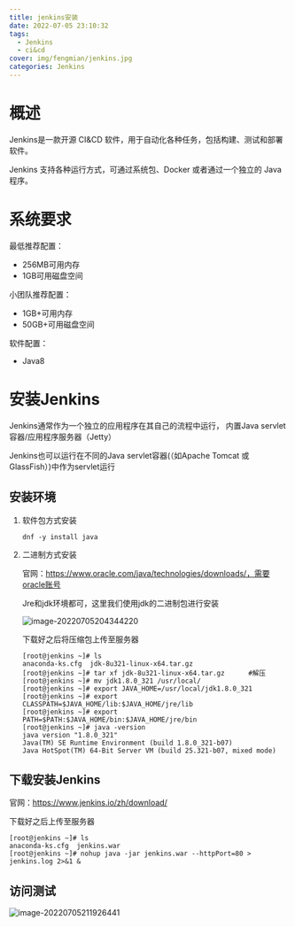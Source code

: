 ```yaml
---
title: jenkins安装
date: 2022-07-05 23:10:32
tags: 
  - Jenkins
  - ci&cd
cover: img/fengmian/jenkins.jpg
categories: Jenkins
---
```

# 概述

Jenkins是一款开源 CI&CD 软件，用于自动化各种任务，包括构建、测试和部署软件。

Jenkins 支持各种运行方式，可通过系统包、Docker 或者通过一个独立的 Java 程序。

# 系统要求

最低推荐配置：

- 256MB可用内存
- 1GB可用磁盘空间

小团队推荐配置：

- 1GB+可用内存
- 50GB+可用磁盘空间

软件配置：

- Java8

# 安装Jenkins

Jenkins通常作为一个独立的应用程序在其自己的流程中运行， 内置Java servlet 容器/应用程序服务器（Jetty）

Jenkins也可以运行在不同的Java servlet容器(（如Apache Tomcat 或 GlassFish）)中作为servlet运行

## 安装环境

1. 软件包方式安装

   ```shell
   dnf -y install java
   ```

2. 二进制方式安装

   官网：https://www.oracle.com/java/technologies/downloads/，需要oracle账号

   Jre和jdk环境都可，这里我们使用jdk的二进制包进行安装

   ![image-20220705204344220](image-20220705204344220.png)

   下载好之后将压缩包上传至服务器

   ```shell
   [root@jenkins ~]# ls
   anaconda-ks.cfg  jdk-8u321-linux-x64.tar.gz
   [root@jenkins ~]# tar xf jdk-8u321-linux-x64.tar.gz		#解压
   [root@jenkins ~]# mv jdk1.8.0_321 /usr/local/
   [root@jenkins ~]# export JAVA_HOME=/usr/local/jdk1.8.0_321
   [root@jenkins ~]# export CLASSPATH=$JAVA_HOME/lib:$JAVA_HOME/jre/lib
   [root@jenkins ~]# export PATH=$PATH:$JAVA_HOME/bin:$JAVA_HOME/jre/bin
   [root@jenkins ~]# java -version
   java version "1.8.0_321"
   Java(TM) SE Runtime Environment (build 1.8.0_321-b07)
   Java HotSpot(TM) 64-Bit Server VM (build 25.321-b07, mixed mode)
   ```

## 下载安装Jenkins

官网：https://www.jenkins.io/zh/download/

下载好之后上传至服务器

```shell
[root@jenkins ~]# ls
anaconda-ks.cfg  jenkins.war
[root@jenkins ~]# nohup java -jar jenkins.war --httpPort=80 > jenkins.log 2>&1 &
```

## 访问测试

![image-20220705211926441](image-20220705211926441.png)


